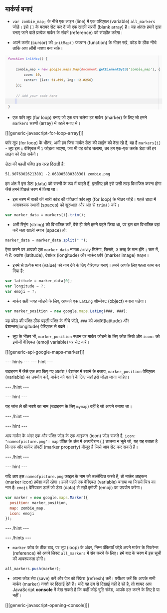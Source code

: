 ## मार्कर्स बनाएं

+ `var zombie_map;` के नीचे एक लाइन (line) में एक वरिएबल (variable) `all_markers` जोड़े। इसे `[]` के बराबर सेट कर दें जो एक खाली सरणी (blank array) है। यह अंततः हमारे द्वारा बनाए जाने वाले प्रत्येक मार्कर के संदर्भ (reference) को संग्रहीत करेगा।

+ अपने कर्सर (cursor) को `initMap()` फंक्शन (function) के भीतर रखे, कोड के ठीक नीचे ताकि आप ज़ौंबी नक्शा बना सके।

![यहां मार्कर कोड (marker code) जोड़ें](images/add-marker-code.png)

+ एक फॉर लूप (for loop) बनाए जो एक बार चलेगा हर मार्कर (marker) के लिए जो हमने `markers` सरणी (array) में पहले बनाए थे।

[[[generic-javascript-for-loop-array]]]

फॉर लूप (for loop) के भीतर, अभी हम जिस मार्कर डेटा की लाईन को देख रहे है, वह है `markers[i]` - लूप इस `i` वेरिएबल में `1` जोड़ता जाएगा, जब भी वह कोड चलागा, तब हम एक-एक करके डेटा की हर लाइन को देख सकेंगे।

डेटा की पहली पंक्ति इस तरह दिखती है:

```html
51.90769026213801 -2.068905830383301 zombie.png
```

हम अंत में इस डेटा (data) को सरणी के रूप में चाहते हैं, इसलिए हमें इसे उसी तरह विभाजित करना होगा जैसे हमने पिछले चरण में किया था।

+ इस चरण में बाकी की सारी कोड की पंक्तियां फॉर लूप (for loop) के भीतर जोड़ें। पहले डाटा में अनावश्यक स्थानों (spaces) को शुरुआत और अंत से `trim()` करें।

```JavaScript
var marker_data = markers[i].trim();
```

+ अभी स्ट्रिंग (string) को विभाजित करें, वैसे ही जैसे हमने पहले किया था, पर इस बार विभाजित वहां करें जहा खाली स्थान (space) हो:

```JavaScript
marker_data = marker_data.split(" ");
```

ऐसा करने पर आपको एक `marker_data` नामक array मिलेगा, जिसमे, 3 तरह के मान होंगे। क्रम में, ये हैं: अक्षांश (latitude), देशांतर (longitude) और मार्कर छवि (marker image) फ़ाइल।

+ इनमे से प्रत्येक मान (value) को नाम देने के लिए वेरिएबल बनाएं। हमने आपके लिए पहला काम कर दिया है:

```JavaScript
var latitude = marker_data[0];
var longitude = ?;
var emoji = ?;
```

+ मार्कर सही जगह जोड़ने के लिए, आपको एक `LatLng` ऑब्जेक्ट (object) बनाना पड़ेगा।

```JavaScript
var marker_position = new google.maps.LatLng(###, ###);
```

यह कोड की पंक्ति ठीक पहली पंक्ति के नीचे जोड़े, `###` को अक्षांश(latitude) और देशान्तर(longitude) वेरिएबल से बदले।

+ लूप के भीतर भी, `marker_position` स्थान पर मार्कर जोड़ने के लिए कोड लिखे और `icon:` को इमोजी वेरिएबल (emoji variable) पर सेट करें।

[[[generic-api-google-maps-marker]]]

--- hints ---
 --- hint ---

उदाहरण में जैसे एक तय किए गए अक्षांश / देशांतर में रखने के बजाय, `marker_position` वेरिएबल (variable) का उपयोग करें, मार्कर को बताने के लिए जहां इसे जोड़ा जाना चाहिए।

--- /hint ---

--- hint ---

यह जांच ले की नक्शे का नाम (उदाहरण के लिए `mymap`) वहीं है जो आपने बनाया था।

--- /hint ---

--- hint ---

आप मार्कर के अंदर एक और पंक्ति जोड़ के एक आइकन (icon) जोड़ सकते है, `icon: "nameofpicture.png"`। `map` पंक्ति के अंत में अल्पविराम (,) डालना न भूले जो, यह यह बताता है कि एक और मार्कर प्रॉपर्टी (marker property) मौजूद है जिसे आप सेट कर सकते है।

--- /hint ---

--- hint ---

यदि आप इस `nameofpicture.png` फ़ाइल के नाम को उल्लेखित करते है, तो मार्कर आइकन (marker icon) हमेशा वहीं रहेगा। हमने पहले एक वेरिएबल (variable) बनाया था जिसमें चित्र का नाम है: `emoji` वेरियबल डालें जो डेटा (data) से सही इमोजी (emoji) का उपयोग करेगा।

```JavaScript
var marker = new google.maps.Marker({
  position: marker_position,
  map: zombie_map,
  icon: emoji
});
```

--- /hint ---

--- /hints ---

+ `marker` कोड के ठीक बाद, पर लूप (loop) के अंदर, निम्न पंक्तियाँ जोड़े अपने मार्कर के रिफरेन्स (reference) को अपने लिस्ट `all_markers` में सेव करने के लिए। हमें बाद के चरण में इस सूची की आवश्यकता होगी।

```JavaScript
all_markers.push(marker);
```

+ अपना कोड सेव (save) करें और पेज को रिफ्रेश (refresh) करें। परीक्षण करें कि आपके सभी मार्कर (marker) नक्शे पर दिखाई देते हैं। यदि वह ढंग से दिखाई नहीं दे रहे है, तो शायद आप JavaScript **console** में देख सकते है कि कहीं कोई त्रुटि संदेश, आपके हल करने के लिए है या नहीं।

[[[generic-javascript-opening-console]]]
